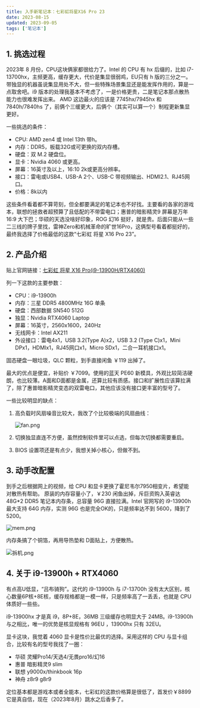 ```yaml
---
title: 入手新笔记本：七彩虹将星X16 Pro 23
date: 2023-08-15
updated: 2023-09-05
tags: ['笔记本']
---
```

## 1. 挑选过程

2023年 8 月份，CPU这块俩家都很给力了。Intel 的 CPU 有 hx 后缀的，比如 i7-13700hx，主频更高，缓存更大，代价是集显很弱鸡，EU只有 h 版的三分之一。带独显的机器虽说集显用处不大，但一些特殊场景集显还是能发挥作用的，算是一点取舍吧。i9 版本的处理我基本不考虑了，一是价格更贵，二是笔记本那点散热能力也很难发挥出来。
AMD 这边最火的应该是 7745hx/7945hx 和 7840h/7840hs 了，前俩个三缓更大，后俩个（其实可以算一个）制程更新集显更好。

一些挑选的条件：

- CPU: AMD zen4 或 Intel 13th 带h。
- 内存：DDR5，板载32G或可更换的双内存槽。
- 硬盘：双 M.2 硬盘位。
- 显卡：Nvidia 4060 或更高。
- 屏幕：16英寸及以上，16:10 2k或更高分辨率。
- 接口：雷电或USB4、USB-A 2个、USB-C 带视频输出、HDMI2.1、RJ45网口。
- 价格：8k以内

这些条件看着都不算苛刻，但全都要满足的笔记本也不好找。主要看的各家的游戏本，联想的拯救者超预算了且低配的不带雷电口；惠普的暗影精灵9 屏幕是万年16:9 大下巴；华硕的天选没啥好印象，ROG 幻16 挺好，就是贵。后面只能从一些二三线的牌子里找，雷神Zero和机械革命的旷世16Pro，这俩型号看着都挺好的，最终我选择了价格最低的这款“七彩虹 将星 X16 Pro 23”。

## 2. 产品介绍

贴上官网链接：[七彩虹 将星 X16 Pro(i9-13900H/RTX4060)](https://www.colorful.cn/product_show.aspx?mid=158&id=27)

列一下这款的主要参数：
- CPU：i9-13900h 
- 内存：三星 DDR5 4800MHz 16G 单条
- 硬盘：西部数据 SN540 512G
- 独显：Nvidia RTX4060 Laptop
- 屏幕：16英寸，2560x1600，240Hz
- 无线网卡：Intel AX211
- 外设接口：雷电4x1，USB 3.2(Type A)x2，USB 3.2 (Type C)x1，Mini DPx1，HDMIx1，RJ45网口x1，Micro SDx1，二合一耳机接口x1。

固态硬盘一眼垃圾，QLC 颗粒，到手直接闲鱼 ￥119 出掉了。

最大的优点是便宜，补贴价 ￥7099。使用的蓝天 PE60 新模具，外观比较简洁硬朗，也比较薄。A面和D面都是金属，还算比较有质感。接口和扩展性应该算拉满了，除了惠普暗影精灵变态的双雷电口，其他应该没有接口更丰富的型号了。

一些比较明显的缺点：
1. 高负载时风扇噪音比较大，我改了个比较极端的风扇曲线：

    ![fan.png](fan.png)

2. 切换独显直连不方便，虽然控制软件里可以点选，但每次切换都需要重启。
3. BIOS 设置项还是有点少，我想关掉小核心，但做不到。

## 3. 动手改配置

到手之后根据网上的视频，给 CPU 和显卡更换了霍尼韦尔7950相变片，希望能对散热有帮助。 原装的内存容量小了，￥230 闲鱼出掉，斥巨资购入英睿达 48G*2 DDR5 笔记本内存条，总容量 96G 直接拉满。Intel 官网写的 i9-13900h 最大支持 64G 内存，实测 96G 也是完全OK的，只是频率达不到 5600，降到了 5200。

![mem.png](mem.png)

内存条搞了个铜箔，再用导热垫和 D面贴上，方便散热。

![拆机.png](mb-small.png)

## 4. 关于 i9-13900h + RTX4060

有点高U低显，“吕布骑狗”。这代的 i9-13900h 与 i7-13700h 没有太大区别，核心数量6P核+8E核，缓存规格都是一模一样，只是频率高了一丢丢，也就是 CPU 体质好一些些。

i9-13900hx 才是真 i9，8P+8E，36MB 三级缓存也明显大于 24MB。i9-13900h 与之相比，唯一的优势是核显规格有 96EU ，13900hx 只有 32EU。

显卡这块，我觉着 4060 显卡是性价比最优的选择。采用这样的 CPU 与显卡组合，比较有名的型号我找了一圈：

- 华硕 灵耀Pro14/天选4/无畏pro16/幻16
- 惠普 暗影精灵9 slim
- 联想 y9000x/thinkbook 16p
- 神舟 z8r9 g8r9

定位基本都是游戏本或者全能本，七彩虹的这款价格算是很低了，首发价￥8899它是真自信，现在（2023年8月）跳水之后香多了。